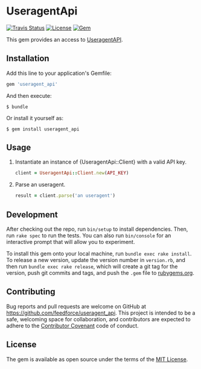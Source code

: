 # UseragentApi

[![Travis Status](https://img.shields.io/travis/feedforce/useragent_api.svg?style=flat-square)][travisci]
[![License](https://img.shields.io/github/license/feedforce/useragent_api.svg?style=flat-square)][license]
[![Gem](https://img.shields.io/gem/v/useragent_api.svg?style=flat-square)][gem-link]

[travisci]: https://travis-ci.org/feedforce/useragent_api
[license]: https://github.com/feedforce/useragent_api/blob/master/LICENSE.txt
[gem-link]: http://badge.fury.io/rb/useragent_api

This gem provides an access to [UseragentAPI](https://useragentapi.com).

## Installation

Add this line to your application's Gemfile:

```ruby
gem 'useragent_api'
```

And then execute:

    $ bundle

Or install it yourself as:

    $ gem install useragent_api

## Usage

1. Instantiate an instance of {UseragentApi::Client} with a valid API key.

    ```ruby
    client = UseragentApi::Client.new(API_KEY)
    ```

2. Parse an useragent.

    ```ruby
    result = client.parse('an useragent')
    ```

## Development

After checking out the repo, run `bin/setup` to install dependencies. Then, run `rake spec` to run the tests. You can also run `bin/console` for an interactive prompt that will allow you to experiment.

To install this gem onto your local machine, run `bundle exec rake install`. To release a new version, update the version number in `version.rb`, and then run `bundle exec rake release`, which will create a git tag for the version, push git commits and tags, and push the `.gem` file to [rubygems.org](https://rubygems.org).

## Contributing

Bug reports and pull requests are welcome on GitHub at https://github.com/feedforce/useragent_api. This project is intended to be a safe, welcoming space for collaboration, and contributors are expected to adhere to the [Contributor Covenant](http://contributor-covenant.org) code of conduct.


## License

The gem is available as open source under the terms of the [MIT License](http://opensource.org/licenses/MIT).

